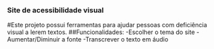 ### Site de acessibilidade visual
#Este projeto possui ferramentas para ajudar pessoas com deficiência visual a lerem textos.
##Funcionalidades:
-Escolher o tema do site
-Aumentar/Diminuir a fonte
-Transcrever o texto em áudio
